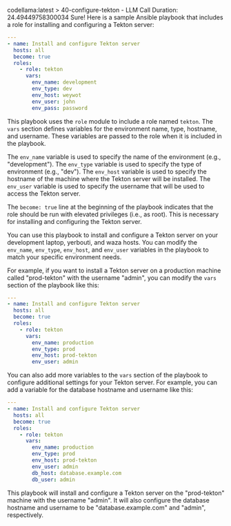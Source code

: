codellama:latest > 40-configure-tekton - LLM Call Duration: 24.49449758300034
  Sure! Here is a sample Ansible playbook that includes a role for installing and configuring a Tekton server:
```yaml
---
- name: Install and configure Tekton server
  hosts: all
  become: true
  roles:
    - role: tekton
      vars:
        env_name: development
        env_type: dev
        env_host: weywot
        env_user: john
        env_pass: password
```
This playbook uses the `role` module to include a role named `tekton`. The `vars` section defines variables for the environment name, type, hostname, and username. These variables are passed to the role when it is included in the playbook.

The `env_name` variable is used to specify the name of the environment (e.g., "development"). The `env_type` variable is used to specify the type of environment (e.g., "dev"). The `env_host` variable is used to specify the hostname of the machine where the Tekton server will be installed. The `env_user` variable is used to specify the username that will be used to access the Tekton server.

The `become: true` line at the beginning of the playbook indicates that the role should be run with elevated privileges (i.e., as root). This is necessary for installing and configuring the Tekton server.

You can use this playbook to install and configure a Tekton server on your development laptop, yerbouti, and waza hosts. You can modify the `env_name`, `env_type`, `env_host`, and `env_user` variables in the playbook to match your specific environment needs.

For example, if you want to install a Tekton server on a production machine called "prod-tekton" with the username "admin", you can modify the `vars` section of the playbook like this:
```yaml
---
- name: Install and configure Tekton server
  hosts: all
  become: true
  roles:
    - role: tekton
      vars:
        env_name: production
        env_type: prod
        env_host: prod-tekton
        env_user: admin
```
You can also add more variables to the `vars` section of the playbook to configure additional settings for your Tekton server. For example, you can add a variable for the database hostname and username like this:
```yaml
---
- name: Install and configure Tekton server
  hosts: all
  become: true
  roles:
    - role: tekton
      vars:
        env_name: production
        env_type: prod
        env_host: prod-tekton
        env_user: admin
        db_host: database.example.com
        db_user: admin
```
This playbook will install and configure a Tekton server on the "prod-tekton" machine with the username "admin". It will also configure the database hostname and username to be "database.example.com" and "admin", respectively.